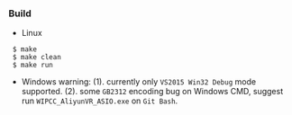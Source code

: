 ### Build
* Linux
```
 $ make
 $ make clean
 $ make run
```

* Windows
warning:
  (1). currently only `VS2015 Win32 Debug` mode supported.
  (2). some `GB2312` encoding bug on Windows CMD, suggest run `WIPCC_AliyunVR_ASIO.exe` on `Git Bash`.
